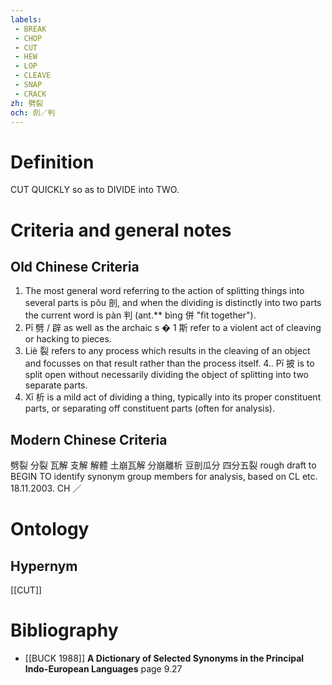 ```yaml
---
labels: 
 - BREAK
 - CHOP
 - CUT
 - HEW
 - LOP
 - CLEAVE
 - SNAP
 - CRACK
zh: 劈裂
och: 剖／判
---
```


# Definition
CUT QUICKLY so as to DIVIDE into TWO.
# Criteria and general notes
## Old Chinese Criteria
1. The most general word referring to the action of splitting things into several parts is pǒu 剖, and when the dividing is distinctly into two parts the current word is pàn 判 (ant.** bìng 併 "fit together").
2. Pī 劈 / 辟 as well as the archaic s � 1 斯 refer to a violent act of cleaving or hacking to pieces.
3. Liè 裂 refers to any process which results in the cleaving of an object and focusses on that result rather than the process itself.
4.. Pī 披 is to split open without necessarily dividing the object of splitting into two separate parts.
5. Xī 析 is a mild act of dividing a thing, typically into its proper constituent parts, or separating off constituent parts (often for analysis).
## Modern Chinese Criteria
劈裂
分裂
瓦解
支解
解體
土崩瓦解
分崩離析
豆剖瓜分
四分五裂
rough draft to BEGIN TO identify synonym group members for analysis, based on CL etc. 18.11.2003. CH ／
# Ontology

## Hypernym
[[CUT]]
# Bibliography
- [[BUCK 1988]]
**A Dictionary of Selected Synonyms in the Principal Indo-European Languages** page 9.27
